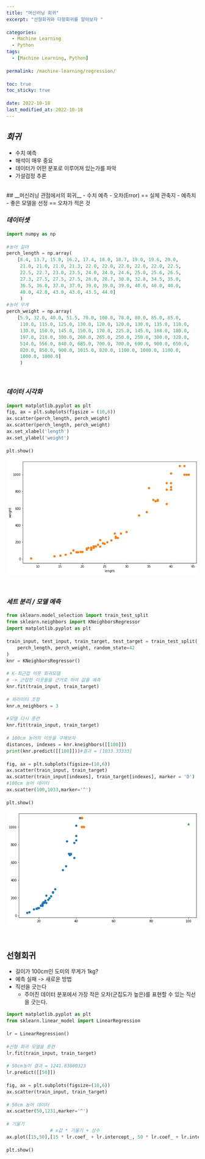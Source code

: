 ```yaml
---
title: "머신러닝 회귀"
excerpt: "선형회귀와 다항회귀를 알아보자 "

categories:
  - Machine Learning
  - Python
tags:
  - [Machine Learning, Python]

permalink: /machine-learning/regression/

toc: true
toc_sticky: true

date: 2022-10-18
last_modified_at: 2022-10-18
---
```

## _회귀_
- 수치 예측
- 해석이 매우 중요
- 데이터가 어떤 분포로 이루어져 있는가를 파악
- 가설검정 추론

<br/>
## __머신러닝 관점에서의 회귀__
- 수치 예측
- 오차(Error) == 실체 관축지 - 예측치
- 좋은 모델을 선정 == 오차가 적은 것
 
<br/>

### _데이터셋_

```python
import numpy as np

#농어 길이
perch_length = np.array(
    [8.4, 13.7, 15.0, 16.2, 17.4, 18.0, 18.7, 19.0, 19.6, 20.0, 
     21.0, 21.0, 21.0, 21.3, 22.0, 22.0, 22.0, 22.0, 22.0, 22.5, 
     22.5, 22.7, 23.0, 23.5, 24.0, 24.0, 24.6, 25.0, 25.6, 26.5, 
     27.3, 27.5, 27.5, 27.5, 28.0, 28.7, 30.0, 32.8, 34.5, 35.0, 
     36.5, 36.0, 37.0, 37.0, 39.0, 39.0, 39.0, 40.0, 40.0, 40.0, 
     40.0, 42.0, 43.0, 43.0, 43.5, 44.0]
     )
#농어 무게
perch_weight = np.array(
    [5.9, 32.0, 40.0, 51.5, 70.0, 100.0, 78.0, 80.0, 85.0, 85.0, 
     110.0, 115.0, 125.0, 130.0, 120.0, 120.0, 130.0, 135.0, 110.0, 
     130.0, 150.0, 145.0, 150.0, 170.0, 225.0, 145.0, 188.0, 180.0, 
     197.0, 218.0, 300.0, 260.0, 265.0, 250.0, 250.0, 300.0, 320.0, 
     514.0, 556.0, 840.0, 685.0, 700.0, 700.0, 690.0, 900.0, 650.0, 
     820.0, 850.0, 900.0, 1015.0, 820.0, 1100.0, 1000.0, 1100.0, 
     1000.0, 1000.0]
     )
```
<br/>

### _데이터 시각화_

```python
import matplotlib.pyplot as plt
fig, ax = plt.subplots(figsize = (10,6))
ax.scatter(perch_length, perch_weight)
ax.scatter(perch_length, perch_weight)
ax.set_xlabel('length')
ax.set_ylabel('weight')

plt.show()
```
![a](/assets/images/posts_img/machine-learning-sec/fish_3.png)

<br/>

### _세트 분리 / 모델 예측_

```python
from sklearn.model_selection import train_test_split
from sklearn.neighbors import KNeighborsRegressor
import matplotlib.pyplot as plt

train_input, test_input, train_target, test_target = train_test_split(
    perch_length, perch_weight, random_state=42
)
knr = KNeighborsRegressor()

# K-최근접 이웃 회귀모델
# -> 근접한 이웃들을 근거로 하여 값을 예측
knr.fit(train_input, train_target)

# 파라미터 조정
knr.n_neighbors = 3

#모델 다시 훈련
knr.fit(train_input, train_target)

# 100cm 농어의 이웃을 구해보자
distances, indexes = knr.kneighbors([[100]])
print(knr.predict([[100]]))#결과 = [1033.33333]

fig, ax = plt.subplots(figsize=(10,6))
ax.scatter(train_input, train_target)
ax.scatter(train_input[indexes], train_target[indexes], marker = 'D')
#100cm 농어 데이터
ax.scatter(100,1033,marker='^')

plt.show()
```
![b](/assets/images/posts_img/machine-learning-sec/fish_4.png)

<br/>

## 선형회귀
- 길이가 100cm인 도미의 무게가 1kg?
- 예측 실패 -> 새로운 방법
- 직선을 긋는다
    - 주어진 데이터 분포에서 가장 작은 오차(군집도가 높은)를 표현할 수 있는 직선을 긋는다.

```python
import matplotlib.pyplot as plt
from sklearn.linear_model import LinearRegression

lr = LinearRegression()

#선형 회귀 모델을 훈련
lr.fit(train_input, train_target)

# 50cm농어 결과 = 1241.83860323
lr.predict([[50]])

fig, ax = plt.subplots(figsize=(10,6))
ax.scatter(train_input, train_target)

# 50cm 농어 데이터
ax.scatter(50,1231,marker='^')

# 기울기
                # x값 * 기울기 + 상수
ax.plot([15,50],[15 * lr.coef_ + lr.intercept_, 50 * lr.coef_ + lr.intercept_])

plt.show()
```
